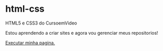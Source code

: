 # html-css
 HTML5 e CSS3 do CursoemVideo

 Estou aprendendo a criar  sites e agora vou gerenciar meus repositorios!

 <a href="https://nickname51.github.io/html-css//my-page/minhapag.html">Executar minha pagina.</a>
